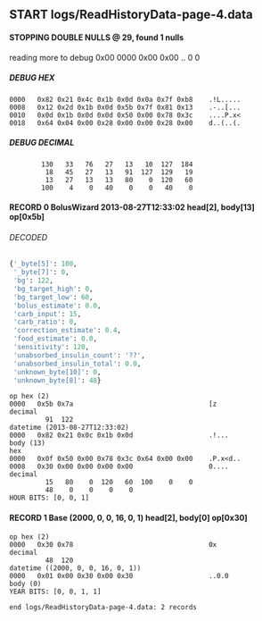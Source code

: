 ## START logs/ReadHistoryData-page-4.data
#### STOPPING DOUBLE NULLS @ 29, found 1 nulls
reading more to debug 0x00
    0000   0x00 0x00                                  ..
              0    0
##### DEBUG HEX
    0000   0x82 0x21 0x4c 0x1b 0x0d 0x0a 0x7f 0xb8    .!L.....
    0008   0x12 0x2d 0x1b 0x0d 0x5b 0x7f 0x81 0x13    .-..[...
    0010   0x0d 0x1b 0x0d 0x0d 0x50 0x00 0x78 0x3c    ....P.x<
    0018   0x64 0x04 0x00 0x28 0x00 0x00 0x28 0x00    d..(..(.
##### DEBUG DECIMAL
            130   33   76   27   13   10  127  184
             18   45   27   13   91  127  129   19
             13   27   13   13   80    0  120   60
            100    4    0   40    0    0   40    0
#### RECORD 0 BolusWizard 2013-08-27T12:33:02 head[2], body[13] op[0x5b]
###### DECODED
```python
{'_byte[5]': 100,
 '_byte[7]': 0,
 'bg': 122,
 'bg_target_high': 0,
 'bg_target_low': 60,
 'bolus_estimate': 0.0,
 'carb_input': 15,
 'carb_ratio': 0,
 'correction_estimate': 0.4,
 'food_estimate': 0.0,
 'sensitivity': 120,
 'unabsorbed_insulin_count': '??',
 'unabsorbed_insulin_total': 0.0,
 'unknown_byte[10]': 0,
 'unknown_byte[8]': 48}
```
    op hex (2)
    0000   0x5b 0x7a                                  [z
    decimal
             91  122
    datetime (2013-08-27T12:33:02)
    0000   0x82 0x21 0x0c 0x1b 0x0d                   .!...
    body (13)
    hex
    0000   0x0f 0x50 0x00 0x78 0x3c 0x64 0x00 0x00    .P.x<d..
    0008   0x30 0x00 0x00 0x00 0x00                   0....
    decimal
             15   80    0  120   60  100    0    0
             48    0    0    0    0
    HOUR BITS: [0, 0, 1]
#### RECORD 1 Base (2000, 0, 0, 16, 0, 1) head[2], body[0] op[0x30]

    op hex (2)
    0000   0x30 0x78                                  0x
    decimal
             48  120
    datetime ((2000, 0, 0, 16, 0, 1))
    0000   0x01 0x00 0x30 0x00 0x30                   ..0.0
    body (0)
    YEAR BITS: [0, 0, 1, 1]
`end logs/ReadHistoryData-page-4.data: 2 records`
